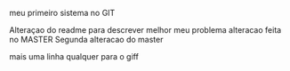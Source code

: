 meu primeiro sistema no GIT

Alteraçao do readme para descrever melhor meu problema 
alteracao feita no MASTER
Segunda alteracao do master

mais uma linha qualquer para o giff